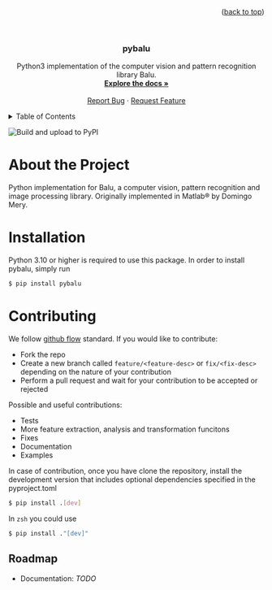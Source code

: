 <a id="readme-top"></a>


<p align="right">(<a href="#readme-top">back to top</a>)</p>
<!-- PROJECT LOGO -->
<br />
<div align="center">
  <!-- <a href="https://github.com/othneildrew/Best-README-Template">
    <img src="images/logo.png" alt="Logo" width="80" height="80">
  </a> -->

  <h3 align="center">pybalu</h3>

  <p align="center">
    Python3 implementation of the computer vision and pattern recognition library Balu.
    <br />
    <a href="https://github.com/computervision-xray-testing/pybalu"><strong>Explore the docs »</strong></a>
    <br />
    <br />
    <a href="https://github.com/computervision-xray-testing/pybalu/issues/new?labels=bug&template=bug-report---.md">Report Bug</a>
    ·
    <a href="https://github.com/computervision-xray-testing/pybalu/issues/new?labels=enhancement&template=feature-request---.md">Request Feature</a>
  </p>
</div>


<!-- TABLE OF CONTENTS -->
<details>
  <summary>Table of Contents</summary>
  <ol>
    <li>
      <a href="#about-the-project">About The Project</a>
    </li>
    <li>
      <a href="#getting-started">Getting Started</a>
      <ul>
        <!-- <li><a href="#prerequisites">Prerequisites</a></li> -->
        <li><a href="#installation">Installation</a></li>
      </ul>
    </li>
    <li><a href="#contributing">Contributing</a></li>
    <li><a href="#Roadmap">Roadmap</a></li>
  </ol>
</details>


![Build and upload to PyPI](hhttps://github.com/computervision-xray-testing/pybalu/workflows/Build%20and%20upload%20to%20PyPI/badge.svg)


# About the Project

Python implementation for Balu, a computer vision, pattern recognition and image processing library. Originally implemented in Matlab&reg; by Domingo Mery.


# Installation

Python 3.10 or higher is required to use this package. In order to install pybalu, simply run

```bash
$ pip install pybalu
```


# Contributing

We follow [github flow](https://www.atlassian.com/es/git/tutorials/comparing-workflows/gitflow-workflow) standard. If you would like to contribute:

- Fork the repo
- Create a new branch called `feature/<feature-desc>` or `fix/<fix-desc>` depending on the nature of your contribution
- Perform a pull request and wait for your contribution to be accepted or rejected

Possible and useful contributions:

- Tests
- More feature extraction, analysis and transformation funcitons
- Fixes
- Documentation
- Examples

In case of contribution, once you have clone the repository, install the development version that includes optional dependencies specified in the pyproject.toml

```bash
$ pip install .[dev]
```

In `zsh` you could use

```bash
$ pip install ."[dev]"
```


## Roadmap

- Documentation: _TODO_
